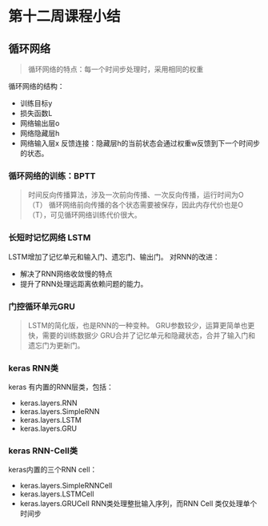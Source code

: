 # 第十二周课程小结

## 循环网络
>循环网络的特点：每一个时间步处理时，采用相同的权重

循环网络的结构：
* 训练目标y
* 损失函数L
* 网络输出层o
* 网络隐藏层h
* 网络输入层x
反馈连接：隐藏层h的当前状态会通过权重w反馈到下一个时间步的状态。

### 循环网络的训练：BPTT
>时间反向传播算法，涉及一次前向传播、一次反向传播，运行时间为O（T）
循环网络前向传播的各个状态需要被保存，因此内存代价也是O（T），可见循环网络训练代价很大。

### 长短时记忆网络 LSTM
LSTM增加了记忆单元和输入门、遗忘门、输出门。
对RNN的改进：
* 解决了RNN网络收敛慢的特点
* 提升了RNN处理远距离依赖问题的能力。

### 门控循环单元GRU
> LSTM的简化版，也是RNN的一种变种。
> GRU参数较少，运算更简单也更快，需要的训练数据少
GRU合并了记忆单元和隐藏状态，合并了输入门和遗忘门为更新门。


### keras RNN类
keras 有内置的RNN层类，包括：
* keras.layers.RNN
* keras.layers.SimpleRNN
* keras.layers.LSTM
* keras.layers.GRU

### keras RNN-Cell类
keras内置的三个RNN cell：
* keras.layers.SimpleRNNCell
* keras.layers.LSTMCell
* keras.layers.GRUCell
RNN类处理整批输入序列，而RNN Cell 类仅处理单个时间步
